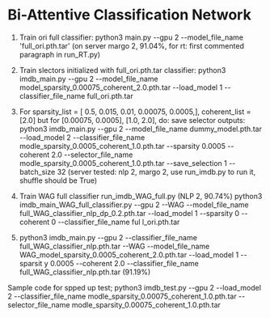 # Bi-Attentive Classification Network


1) Train ori full classifier: python3 main.py --gpu 2 --model_file_name 'full_ori.pth.tar' (on server margo 2, 91.04%, for rt: first commented paragraph in run_RT.py)
2) Train slectors initialized with full_ori.pth.tar classifier: python3 imdb_main.py --gpu 2 --model_file_name model_sparsity_0.00075_coherent_2.0.pth.tar --load_model 1 --classifier_file_name full_ori.pth.tar

 3) For sparsity_list  =  [ 0.5,  0.015, 0.01, 0.00075, 0.0005,], coherent_list = [2.0] but for [0.00075, 0.0005], [1.0, 2.0], do: save selector outputs: python3 imdb_main.py --gpu 2 --model_file_name dummy_model.pth.tar --load_model 2 --classifier_file_name modle_sparsity_0.0005_coherent_1.0.pth.tar --sparsity 0.0005 --coherent 2.0
 --selector_file_name modle_sparsity_0.0005_coherent_1.0.pth.tar --save_selection 1 --batch_size 32 (server tested: nlp 2, margo 2, use run_imdb.py to run it, shuffle should be True) 

 4) Train WAG full classifier run_imdb_WAG_full.py (NLP 2, 90.74%)  python3 imdb_main_WAG_full_classifier.py --gpu 2 --WAG  --model_file_name full_WAG_classifier_nlp_dp_0.2.pth.tar --load_model 1 --sparsity 0 --coherent 0 --classifier_file_name ful
l_ori.pth.tar
 
 5) python3 imdb_main.py --gpu 2 --classifier_file_name full_WAG_classifier_nlp.pth.tar --WAG  --model_file_name WAG_model_sparsity_0.0005_coherent_2.0.pth.tar --load_model 1 --sparsit
y 0.0005 --coherent 2.0 --classifier_file_name full_WAG_classifier_nlp.pth.tar (91.19%)

 
 
 Sample code for spped up test; python3 imdb_test.py --gpu 2 --load_model 2 --classifier_file_name modle_sparsity_0.00075_coherent_1.0.pth.tar --selector_file_name modle_sparsity_0.00075_coherent_1.0.pth.tar






